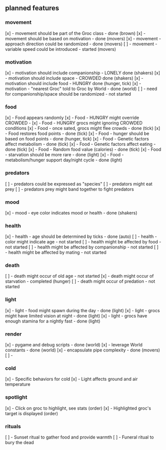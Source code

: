 ## planned features
 
### movement
[x] - movement should be part of the Groc class - done (brown)
[x] - movement should be based on motivation - done (movers)
[x] - movement - approach direction could be randomized - done (movers)
[ ] - movement - variable speed could be introduced - started (movers)

### motivation
[x] - motivation should include companionship - LONELY done (shakers)
[x] - motivation should include space - CROWDED done (shakers)
[x] - motivation should include food - HUNGRY done (hunger, tick)
[x] - motivation - "nearest Groc" told to Groc by World - done (world)
[ ] - need for companionship/space should be randomized - not started

### food
[x] - Food appears randomly
[x] - Food - HUNGRY might override CROWDED - 
[x] - Food - HUNGRY grocs might ignoring CROWDED conditions 
[x] - Food - once sated, grocs might flee crowds - done (tick)
[x] - Food restores food points - done (tick)
[x] - Food - hunger should be based on food points - done (hunger, tick)
[x] - Food - Genetic factors affect metabolism - done (tick)
[x] - Food - Genetic factors affect eating - done (tick)
[x] - Food - Random food value (calories) - done (tick)
[x] - Food - starvation should be more rare - done (light)
[x] - Food - metabolism/hunger support day/night cycle - done (light)

### predators
[ ] - predators could be expressed as "species"
[ ] - predators might eat prey
[ ] - predators prey might band together to fight predators

### mood
[x] - mood - eye color indicates mood or health - done (shakers)

### health
[x] - health - age should be determined by ticks - done (auto)
[ ] - health - color might indicate age - not started
[ ] - health might be affected by food - not started
[ ] - health might be affected by companionship - not started
[ ] - health might be affected by mating - not started

### death
[ ] - death might occur of old age - not started
[x] - death might occur of starvation - completed (hunger)
[ ] - death might occur of predation - not started

### light
[x] - light - food might spawn during the day - done (light)
[x] - light - grocs might have limited vision at night - done (light)
[x] - light - grocs have enough stamina for a nightly fast - done (light)

### render
[x] - pygame and debug scripts - done (world)
[x] - leverage World constants - done (world)
[x] - encapsulate pipe complexity - done (movers)
[ ] - 

### cold
[x] - Specific behaviors for cold
[x] - Light affects ground and air temperature

### spotlight
[x] - Click on groc to highlight, see stats (order)
[x] - Highlighted groc's target is displayed (order)

### rituals
[ ] - Sunset ritual to gather food and provide warmth
[ ] - Funeral ritual to bury the dead

